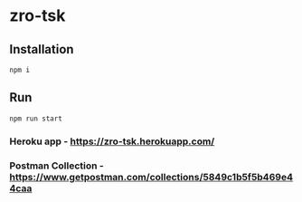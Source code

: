 # zro-tsk

## Installation
```
npm i
```

## Run
```
npm run start
```

### Heroku app - https://zro-tsk.herokuapp.com/

### Postman Collection - https://www.getpostman.com/collections/5849c1b5f5b469e44caa
